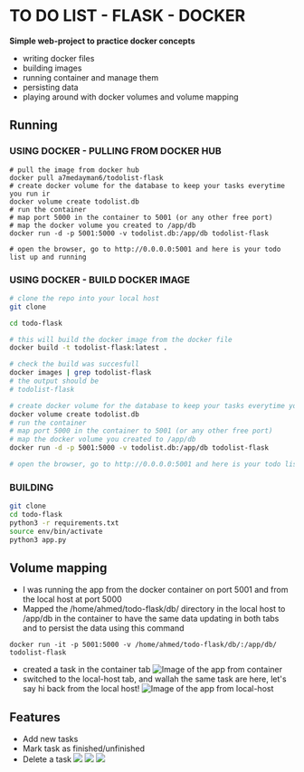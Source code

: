 # TO DO LIST - FLASK - DOCKER
<b>Simple web-project to practice docker concepts </b>
- writing docker files
- building images
- running container and manage them
- persisting data 
- playing around with docker volumes and volume mapping

## Running 

### USING DOCKER - PULLING FROM DOCKER HUB

```docker
# pull the image from docker hub
docker pull a7medayman6/todolist-flask
# create docker volume for the database to keep your tasks everytime you run ir
docker volume create todolist.db
# run the container
# map port 5000 in the container to 5001 (or any other free port)
# map the docker volume you created to /app/db 
docker run -d -p 5001:5000 -v todolist.db:/app/db todolist-flask

# open the browser, go to http://0.0.0.0:5001 and here is your todo list up and running
```

### USING DOCKER - BUILD DOCKER IMAGE

```bash
# clone the repo into your local host
git clone 

cd todo-flask

# this will build the docker image from the docker file
docker build -t todolist-flask:latest .

# check the build was succesfull
docker images | grep todolist-flask
# the output should be
# todolist-flask

# create docker volume for the database to keep your tasks everytime you run ir
docker volume create todolist.db
# run the container
# map port 5000 in the container to 5001 (or any other free port)
# map the docker volume you created to /app/db 
docker run -d -p 5001:5000 -v todolist.db:/app/db todolist-flask

# open the browser, go to http://0.0.0.0:5001 and here is your todo list up and running
```
### BUILDING

```bash
git clone
cd todo-flask
python3 -r requirements.txt
source env/bin/activate
python3 app.py
```
## Volume mapping 
- I was running the app from the docker container on port 5001 and from the local host at port 5000 
- Mapped the /home/ahmed/todo-flask/db/ directory in the local host to /app/db in the container to have the same data updating in both tabs and to persist the data using this command
```docker 
docker run -it -p 5001:5000 -v /home/ahmed/todo-flask/db/:/app/db/ todolist-flask
```
- created a task in the container tab
![Image of the app from container](3.png)
- switched to the local-host tab, and wallah the same task are here, let's say hi back from the local host!
![Image of the app from local-host](4.png)

## Features
- Add new tasks
- Mark task as finished/unfinished
- Delete a task
![](5.png)
![](6.png)
![](7.png)